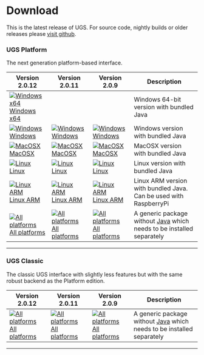 # Download

This is the latest release of UGS. For source code, nightly builds or older releases please [visit github](https://github.com/winder/Universal-G-Code-Sender).

### UGS Platform
The next generation platform-based interface.

| Version 2.0.12 | Version 2.0.11 | Version 2.0.9 | Description |
| -------------- | -------------- | ------------- | ----------- |
| [![Windows x64](../img/common/os_windows.png) Windows x64](https://github.com/winder/Universal-G-Code-Sender/releases/download/v2.0.12/ugs-platform-app-win64.zip)|                                                                                                                                                                           |                                                                                                                          | Windows 64-bit version with bundled Java |
| [![Windows](../img/common/os_windows.png) Windows](https://github.com/winder/Universal-G-Code-Sender/releases/download/v2.0.12/ugs-platform-app-win.zip)          | [![Windows](../img/common/os_windows.png) Windows](https://github.com/winder/Universal-G-Code-Sender/releases/download/v2.0.11/win-ugs-platform-app-2.0.11.zip)           | [![Windows](../img/common/os_windows.png) Windows](https://ugs.jfrog.io/ugs/UGS/v2.0.9/ugs-platform-app-win.zip)         | Windows version with bundled Java |
| [![MacOSX](../img/common/os_mac.png) MacOSX](https://github.com/winder/Universal-G-Code-Sender/releases/download/v2.0.12/ugs-platform-app-ios.dmg)                | [![MacOSX](../img/common/os_mac.png) MacOSX](https://github.com/winder/Universal-G-Code-Sender/releases/download/v2.0.11/ios-ugs-platform-app-2.0.11.dmg)                 | [![MacOSX](../img/common/os_mac.png) MacOSX](https://ugs.jfrog.io/ugs/UGS/v2.0.9/ugs-platform-app-ios.dmg)               | MacOSX version with bundled Java |
| [![Linux](../img/common/os_linux.png) Linux](https://github.com/winder/Universal-G-Code-Sender/releases/download/v2.0.12/ugs-platform-app-linux.tar.gz)           | [![Linux](../img/common/os_linux.png) Linux](https://github.com/winder/Universal-G-Code-Sender/releases/download/v2.0.11/linux-ugs-platform-app-2.0.11.tar.gz)            | [![Linux](../img/common/os_linux.png) Linux](https://ugs.jfrog.io/ugs/UGS/v2.0.9/ugs-platform-app-linux.tar.gz)          | Linux version with bundled Java |
| [![Linux ARM](../img/common/os_linux_arm.png) Linux ARM](https://github.com/winder/Universal-G-Code-Sender/releases/download/v2.0.12/ugs-platform-app-pi.tar.gz)  | [![Linux ARM](../img/common/os_linux_arm.png) Linux ARM](https://github.com/winder/Universal-G-Code-Sender/releases/download/v2.0.11/pi-ugs-platform-app-2.0.11.tar.gz)   | [![Linux ARM](../img/common/os_linux_arm.png) Linux ARM](https://ugs.jfrog.io/ugs/UGS/v2.0.9/ugs-platform-app-pi.tar.gz) | Linux ARM version with bundled Java. Can be used with RaspberryPi |
| [![All platforms](../img/common/zip.png) All platforms](https://github.com/winder/Universal-G-Code-Sender/releases/download/v2.0.12/ugs-platform-app.zip)         | [![All platforms](../img/common/zip.png) All platforms](https://github.com/winder/Universal-G-Code-Sender/releases/download/v2.0.11/ugs-platform-app-2.0.11.zip)          | [![All platforms](../img/common/zip.png) All platforms](https://ugs.jfrog.io/ugs/UGS/v2.0.9/ugs-platform-app.zip)        | A generic package without [Java][java_link] which needs to be installed separately |

<hr/>

### UGS Classic
The classic UGS interface with slightly less features but with the same robust backend as the Platform edition.

| Version 2.0.12 | Version 2.0.11 | Version 2.0.9 | Description |
| -------------- | -------------- | ------------- | ----------- |
| [![All platforms](../img/common/zip.png) All platforms](https://github.com/winder/Universal-G-Code-Sender/releases/download/v2.0.12/UniversalGcodeSender.zip) | [![All platforms](../img/common/zip.png) All platforms](https://github.com/winder/Universal-G-Code-Sender/releases/download/v2.0.11/ugs-classic-2.0.11.zip) | [![All platforms](../img/common/zip.png) All platforms](https://ugs.jfrog.io/ugs/UGS/v2.0.9/UniversalGcodeSender.zip) | A generic package without [Java][java_link] which needs to be installed separately |

<hr/>

[java_link]: https://java.com/en/download/manual.jsp
